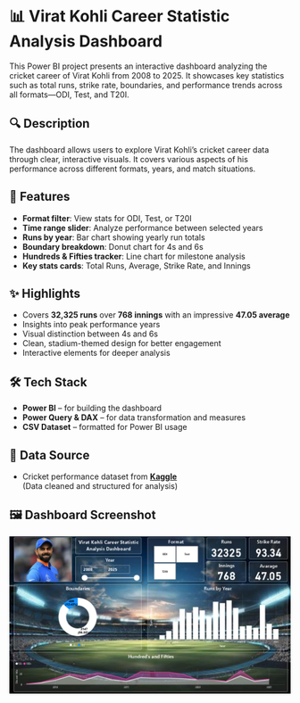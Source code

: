 # 📊 Virat Kohli Career Statistic Analysis Dashboard

This Power BI project presents an interactive dashboard analyzing the cricket career of Virat Kohli from 2008 to 2025. It showcases key statistics such as total runs, strike rate, boundaries, and performance trends across all formats—ODI, Test, and T20I.

## 🔍 Description

The dashboard allows users to explore Virat Kohli’s cricket career data through clear, interactive visuals. It covers various aspects of his performance across different formats, years, and match situations.

## 🌟 Features

- **Format filter**: View stats for ODI, Test, or T20I
- **Time range slider**: Analyze performance between selected years
- **Runs by year**: Bar chart showing yearly run totals
- **Boundary breakdown**: Donut chart for 4s and 6s
- **Hundreds & Fifties tracker**: Line chart for milestone analysis
- **Key stats cards**: Total Runs, Average, Strike Rate, and Innings

## ✨ Highlights

- Covers **32,325 runs** over **768 innings** with an impressive **47.05 average**
- Insights into peak performance years
- Visual distinction between 4s and 6s
- Clean, stadium-themed design for better engagement
- Interactive elements for deeper analysis

## 🛠 Tech Stack

- **Power BI** – for building the dashboard  
- **Power Query & DAX** – for data transformation and measures  
- **CSV Dataset** – formatted for Power BI usage

## 📂 Data Source

- Cricket performance dataset from **[Kaggle](https://www.kaggle.com/)**  
(Data cleaned and structured for analysis)

## 🖼️ Dashboard Screenshot

![Virat Kohli Power BI Dashboard](https://github.com/rajdip29/Virat-Kohli-dashboard/blob/main/Virat%20Kohli%20Dashboard.png)

